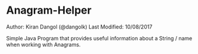 # Anagram-Helper

Author: Kiran Dangol (@dangolk)
Last Modified: 10/08/2017

Simple Java Program that provides useful information about a String / name when working with Anagrams.
